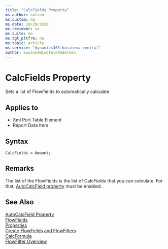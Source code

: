 ```yaml
---
title: "CalcFields Property"
ms.author: solsen
ms.custom: na
ms.date: 10/29/2020
ms.reviewer: na
ms.suite: na
ms.tgt_pltfrm: na
ms.topic: article
ms.service: "dynamics365-business-central"
author: SusanneWindfeldPedersen
---
```

[//]: # (START>DO_NOT_EDIT)
[//]: # (IMPORTANT:Do not edit any of the content between here and the END>DO_NOT_EDIT.)
[//]: # (Any modifications should be made in the .xml files in the ModernDev repo.)
# CalcFields Property
Sets a list of FlowFields to automatically calculate.

## Applies to
-   Xml Port Table Element
-   Report Data Item

[//]: # (IMPORTANT: END>DO_NOT_EDIT)
## Syntax
```AL
CalcFields = Amount;
```

## Remarks  
The list of the FlowFields is the list of CalcFields that you can calculate. For that, [AutoCalcField property](devenv-autocalcfield-property.md) must be enabled. 
<!--
Notes from meeting: 
The list of FlowFields, what you describe here is just a list of fields that are CalcFields that you want to have calculated if you have [AutoCalcField property](devenv-autocalcfield-property.md) enabled. 
--> 
  
## See Also  
[AutoCalcField Property](devenv-autocalcfield-property.md)   
[FlowFields](../devenv-flowfields.md)   
[Properties](devenv-properties.md)  
[Create FlowFields and FlowFilters](../devenv-creating-flowfields-and-flowfilters.md)   
[CalcFormula](devenv-calcformula-property.md)  
[FlowFilter Overview](../devenv-flowfilter-overview.md)  